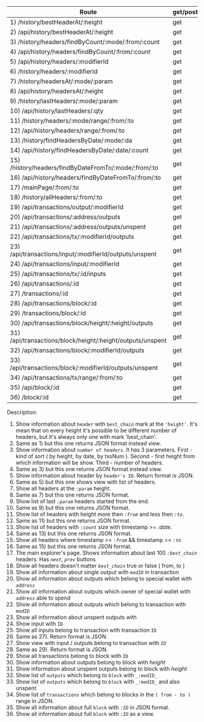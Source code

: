 | Route | get/post |
|-------|----------|
|1) /history/bestHeaderAt/:height                           | get  |
|2) /api/history/bestHeaderAt/:height                       | get  | 
|3) /history/headers/findByCount/:mode/:from/:count         | get  | 
|4) /api/history/headers/findByCount/:from/:count           | get  |
|5) /api/history/headers/:modifierId                        | get  | 
|6) /history/headers/:modifierId                            | get  | 
|7) /history/headersAt/:mode/:param                         | get  | 
|8) /api/history/headersAt/:height                          | get  | 
|9) /history/lastHeaders/:mode/:param                       | get  |
|10) /api/history/lastHeaders/:qty                          | get  |
|11) /history/headers/:mode/range/:from/:to                 | get  |
|12) /api/history/headers/range/:from/:to                   | get  |
|13) /history/findHeadersByDate/:mode/:da                   | get  |
|14) /api/history/findHeadersByDate/:date/:count            | get  |
|15) /history/headers/findByDateFromTo/:mode/:from/:to      | get  |
|16) /api/history/headers/findByDateFromTo/:from/:to        | get  |
|17) /mainPage/:from/:to                                    | get  |
|18) /history/allHeaders/:from/:to                          | get  |
|19) /api/transactions/output/:modifierId                   | get  |
|20) /api/transactions/:address/outputs                     | get  |
|21) /api/transactions/:address/outputs/unspent             | get  |
|22) /api/transactions/tx/:modifierId/outputs               | get  |
|23) /api/transactions/input/:modifierId/outputs/unspent    | get  |
|24) /api/transactions/input/:modifierId                    | get  |
|25) /api/transactions/tx/:id/inputs                        | get  |
|26) /api/transactions/:id                                  | get  |
|27) /transactions/:id                                      | get  |
|28) /api/transactions/block/:id                            | get  |
|29) /transactions/block/:id                                | get  |
|30) /api/transactions/block/height/:height/outputs         | get  |
|31) /api/transactions/block/height/:height/outputs/unspent | get  |
|32) /api/transactions/block/:modifierId/outputs            | get  |
|33) /api/transactions/block/:modifierId/outputs/unspent    | get  |
|34) /api/transactions/tx/range/:from/:to                   | get  |
|35) /api/block/:id                                         | get  |
|36) /block/:id                                             | get  |

Description:

1)  Show information about `header` with `best_chain` mark at the `'height'`. It's mean that on every height it's possible to 
be different number of headers, but it's always only one with mark 'best_chain'.
2)  Same as 1) but this one returns JSON format instead view.
3)  Show information about `number of headers`. It has 3 parameters. First - kind of sort ( by height, by date, by txsNum ).
Second - first height from which information will be show. Third - number of headers.
4)  Same as 3) but this one returns JSON format instead view.
5)  Show information about header by `header's ID`. Return format is JSON.
6)  Same as 5) but this one shows view with list of headers.
7)  Show all headers at the `:param` height.
8)  Same as 7) but this one returns JSON format.
9)  Show list of last _`:param`_ headers started from the end.
10) Same as 9) but this one returns JSON format.
11) Show list of headers with height more then _`:from`_ and less then _`:to`_.
12) Same as 11) but this one returns JSON format.
13) Show list of headers with _`:count`_ size with timestamp >= _:date_.
14) Same as 13) but this one returns JSON format.
15) Show all headers where timestamp >= _`:from`_ && timestamp =< _`:to`_
16) Same as 15) but this one returns JSON format.
17) The main explorer's page. Shows information about last 100 _`:best_chain`_ headers. Has _`next`_, _`prev`_ buttons
18) Show all headers doesn't matter _`best_chain`_ true or false ( from, to )
19) Show all information about single output with _`modID`_ in transaction
20) Show all information about outputs which belong to special wallet with _`address`_
21) Show all information about outputs which owner of special wallet with _`address`_ able to spend
22) Show all information about outputs which belong to transaction with _`modID`_
23) Show all information about unspent outputs with  
24) Show input with `ID`
25) Show all inputs belong to transaction with transaction `ID`
26) Same as 27). Return format is JSON.
27) Show view with input / outputs belong to transaction with _`ID`_
28) Same as 29). Return format is JSON.
29) Show all transactions belong to block with `ID`
30) Show information about outputs belong to block with _height_
31) Show information about unspent outputs belong to block with _height_
32) Show list of `outputs` which belong to `block` with `_:modID_`
33) Show list of `outputs` which belong to `block` with `_:modID_` and also unspent
34) Show list of `transactions` which belong to blocks in the `( from - to )` range in JSON.
35) Show all information about full `block` with _`:ID`_ in JSON format.
36) Show all information about full `block` with _`:ID`_ as a view.